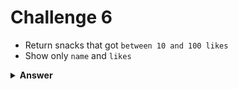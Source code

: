 # Challenge 6
- Return snacks that got `between 10 and 100 likes`
- Show only `name` and `likes`

<details>
  <summary><strong>Answer</strong></summary>

  ```js
  db.produtos
    .find({ curtidas: { $gt: 10, $lt: 100 } }, { _id: 0, nome: 1, curtidas: 1 });
  ```
</details>
